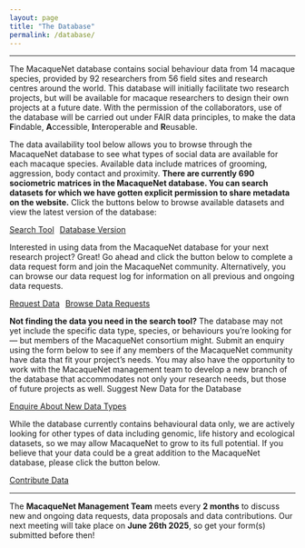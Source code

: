 ```yaml
---
layout: page
title: "The Database"
permalink: /database/
---
```

***

The MacaqueNet database contains social behaviour data from 14 macaque species, provided by 92 researchers from 56 field sites and research centres around the world. This database will initially facilitate two research projects, but will be available for macaque researchers to design their own projects at a future date. 
With the permission of the collaborators, use of the database will be carried out under FAIR data principles, to make the data **F**indable, **A**ccessible, **I**nteroperable and **R**eusable. 


The data availability tool below allows you to browse through the MacaqueNet database to see what types of social data are available for each macaque species. Available data include matrices of grooming, aggression, body contact and proximity. 
**There are currently 690 sociometric matrices in the MacaqueNet database. You can search datasets for which we have gotten explicit permission to share metadata on the website.**
Click the buttons below to browse available datasets and view the latest version of the database:
<ul class="actions" style="display: flex; list-style: none; padding: 0; gap: 10px;">
    <li style="margin: 0;"><a href="https://macaquenet.shinyapps.io/MacaqueNet_database_search_tool/" frameborder="no" width="100%" height="100%" target="_blank" class="button big">Search Tool</a></li>
    <li style="margin: 0;"><a href= "https://github.com/MacaqueNet/database/blob/main/NEWS.md" frameborder="no" width="100%" height="100%" target="_blank" class="button big">Database Version</a></li>
</ul>

Interested in using data from the MacaqueNet database for your next research project? Great! Go ahead and click the button below to complete a data request form and join the MacaqueNet community. Alternatively, you can browse our data request log for information on all previous and ongoing data requests.
<ul class="actions" style="display: flex; list-style: none; padding: 0; gap: 10px;">
        <li><a href="https://docs.google.com/forms/d/e/1FAIpQLSfR3pvQBxVdw8PK0UhnTfzd2Ty85oLSY3HVHmApoq7s-n26Jg/viewform?usp=sf_link" target="_blank" class="button big">Request Data</a></li> 
        <li><a href="https://github.com/MacaqueNet/database/blob/main/data_requests/MacaqueNet_data_request_log.csv" target="_blank" class="button big">Browse Data Requests</a></li> 
</ul>

<strong>Not finding the data you need in the search tool?</strong>
The database may not yet include the specific data type, species, or behaviours you’re looking for — but members of the MacaqueNet consortium might. 
Submit an enquiry using the form below to see if any members of the MacaqueNet community have data that fit your project’s needs.
You may also have the opportunity to work with the MacaqueNet management team to develop a new branch of the database that accommodates not only your research needs, but those of future projects as well.
Suggest New Data for the Database

<ul class="actions" style="display: flex; list-style: none; padding: 0; gap: 10px;">
  <li style="margin: 0;"><a href= "https://docs.google.com/forms/d/e/1FAIpQLSfuJlBpVWx2BkJf3clWWpopfRvXad6y58oe2x-HNolBLXG9AA/viewform?usp=dialog" frameborder="no" width="100%" height="100%" target="_blank" class="button big">Enquire About New Data Types</a></li>
</ul>

While the database currently contains behavioural data only, we are actively looking for other types of data including genomic, life history and ecological datasets, so we may allow MacaqueNet to grow to its full potential. If you believe that your data could be a great addition to the MacaqueNet database, please click the button below.
<ul class="actions" style="display: flex; list-style: none; padding: 0; gap: 10px;">
    <li style="margin: 0;"><a href="https://docs.google.com/forms/d/e/1FAIpQLSfZYgh6GKW_CmiwbJu4KPil3OUEYgnB3ZUQjMhJ3XfZs2WPhw/viewform?usp=sf_link" frameborder="no" width="100%" height="100%" target="_blank" class="button big">Contribute Data</a></li>
</ul>

***

The **MacaqueNet Management Team** meets every **2 months** to discuss new and ongoing data requests, data proposals and data contributions. 
Our next meeting will take place on **June 26th 2025**, so get your form(s) submitted before then! 